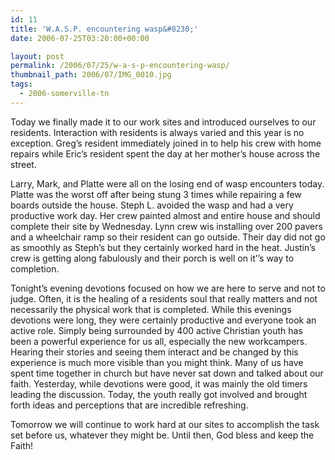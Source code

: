 ```yaml
---
id: 11
title: 'W.A.S.P. encountering wasp&#8230;'
date: 2006-07-25T03:20:00+00:00

layout: post
permalink: /2006/07/25/w-a-s-p-encountering-wasp/
thumbnail_path: 2006/07/IMG_0010.jpg
tags:
  - 2006-somerville-tn
---
```

Today we finally made it to our work sites and introduced ourselves to our residents. Interaction with residents is always varied and this year is no exception. Greg’s resident immediately joined in to help his crew with home repairs while Eric’s resident spent the day at her mother’s house across the street.

Larry, Mark, and Platte were all on the losing end of wasp encounters today. Platte was the worst off after being stung 3 times while repairing a few boards outside the house. Steph L. avoided the wasp and had a very productive work day. Her crew painted almost and entire house and should complete their site by Wednesday. Lynn crew wis installing over 200 pavers and a wheelchair ramp so their resident can go outside. Their day did not go as smoothly as Steph’s but they certainly worked hard in the heat. Justin’s crew is getting along fabulously and their porch is well on it’’s way to completion.

Tonight’s evening devotions focused on how we are here to serve and not to judge. Often, it is the healing of a residents soul that really matters and not necessarily the physical work that is completed. While this evenings devotions were long, they were certainly productive and everyone took an active role. Simply being surrounded by 400 active Christian youth has been a powerful experience for us all, especially the new workcampers. Hearing their stories and seeing them interact and be changed by this experience is much more visible than you might think. Many of us have spent time together in church but have never sat down and talked about our faith. Yesterday, while devotions were good, it was mainly the old timers leading the discussion. Today, the youth really got involved and brought forth ideas and perceptions that are incredible refreshing.

Tomorrow we will continue to work hard at our sites to accomplish the task set before us, whatever they might be. Until then, God bless and keep the Faith!